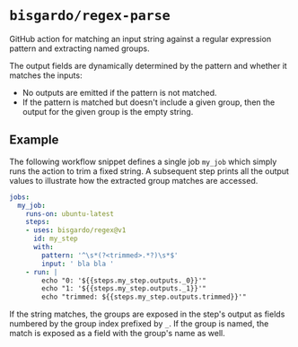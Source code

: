 # `bisgardo/regex-parse`

GitHub action for matching an input string against a regular expression pattern and extracting named groups.

The output fields are dynamically determined by the pattern and whether it matches the inputs:

- No outputs are emitted if the pattern is not matched.
- If the pattern is matched but doesn't include a given group, then the output for the given group is the empty string.

## Example

The following workflow snippet defines a single job `my_job` which simply runs the action to trim a fixed string.
A subsequent step prints all the output values to illustrate how the extracted group matches are accessed.

```yaml
jobs:
  my_job:
    runs-on: ubuntu-latest
    steps:
    - uses: bisgardo/regex@v1
      id: my_step
      with:
        pattern: '^\s*(?<trimmed>.*?)\s*$'
        input: ' bla bla '
    - run: |
        echo "0: '${{steps.my_step.outputs._0}}'"
        echo "1: '${{steps.my_step.outputs._1}}'"
        echo "trimmed: ${{steps.my_step.outputs.trimmed}}'"
```

If the string matches, the groups are exposed in the step's output as fields numbered by the group index prefixed by `_`.
If the group is named, the match is exposed as a field with the group's name as well.
